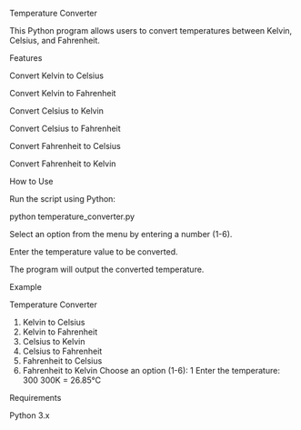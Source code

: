 Temperature Converter

This Python program allows users to convert temperatures between Kelvin, Celsius, and Fahrenheit.

Features

Convert Kelvin to Celsius

Convert Kelvin to Fahrenheit

Convert Celsius to Kelvin

Convert Celsius to Fahrenheit

Convert Fahrenheit to Celsius

Convert Fahrenheit to Kelvin

How to Use

Run the script using Python:

python temperature_converter.py

Select an option from the menu by entering a number (1-6).

Enter the temperature value to be converted.

The program will output the converted temperature.

Example

Temperature Converter
1. Kelvin to Celsius
2. Kelvin to Fahrenheit
3. Celsius to Kelvin
4. Celsius to Fahrenheit
5. Fahrenheit to Celsius
6. Fahrenheit to Kelvin
Choose an option (1-6): 1
Enter the temperature: 300
300K = 26.85°C

Requirements

Python 3.x
